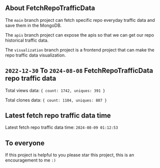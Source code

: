 ## About FetchRepoTrafficData

The `main` branch project can fetch specific repo everyday traffic data and save them in the MongoDB.

The `apis` branch project can expose the apis so that we can get our repo historical traffic data.

The `visualization` branch project is a frontend project that can make the repo traffic data visualization.

## `2022-12-30` To `2024-08-08` FetchRepoTrafficData repo traffic data

Total views data: `{ count: 1742, uniques: 391 }`

Total clones data: `{ count: 1104, uniques: 807 }`

## Latest fetch repo traffic data time

Latest fetch repo traffic data time: `2024-08-09 01:12:53`

## To everyone

If this project is helpful to you please star this project, this is an encouragement to me `:)`



